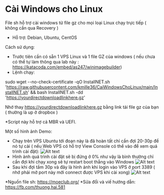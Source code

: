 # Cài Windows cho Linux
File sh hỗ trợ cài windows từ file gz cho mọi loại Linux chạy trực tiếp ( không cần qua Recovery )
- Hỗ trợ: Debian, Ubuntu, CentOS

Cách sử dụng:

- Trước tiên cần có sẵn 1 VPS Linux và 1 file GZ của windows ( nếu chưa có thể tự làm thông qua lab này : https://katacoda.com/embed/as247/winimagebuilder)
- Lệnh chạy:


sudo wget --no-check-certificate -qO InstallNET.sh 'https://raw.githubusercontent.com/kmille36/CaiWindowsChoLinux/main/InstallNET.sh' && bash InstallNET.sh -dd 'https://yourdirectdownloadlinkhere.gz'

Nhớ thay https://yourdirectdownloadlinkhere.gz bằng link tải file gz của bạn ( thường là up ở dropbox )

*Script này hỗ trợ cả MBR và UEFI.


Một số hình ảnh Demo:

- Chạy trên VPS Ubuntu tới đoạn này là đã hoàn tất chỉ cần đợi 20-30p để nó tự cài ( nếu Web VPS có hỗ trợ View Console có thể vào để xem quá trình cài đặt):
![Alt text](https://i.ibb.co/LZZ0WSy/image.png "Screenshot")
- Hình ảnh quá trình cài đặt sẽ bị đứng ở 0% như vậy là bình thường chỉ cẩn đợi khi chạy xong sẽ tự restart boot thẳng vào Windows
![Alt text](https://i.ibb.co/2Z5Jv7n/262202265-281488613935731-5683832719609328574-n.png "Screenshot")
- Sau khi đợi tầm 30p và đây là hình ảnh khi login vào VPS ở port 3389 ( nhớ phải mở port này mới connect được VPS khi cài xong)
![Alt text](https://i.ibb.co/VtZkKWF/image.png "Screenshot")


*Nguồn file sh: https://moeclub.org/
*Sửa đổi và viế hướng dẫn: https://fb.com/thuong,hai.581


